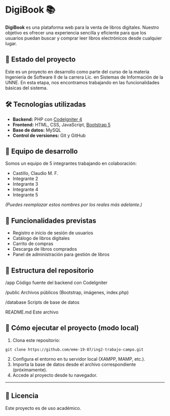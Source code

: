 # DigiBook 📚

**DigiBook** es una plataforma web para la venta de libros digitales. Nuestro objetivo es ofrecer una experiencia sencilla y eficiente para que los usuarios puedan buscar y comprar leer libros electrónicos desde cualquier lugar.

## 🚀 Estado del proyecto

Este es un proyecto en desarrollo como parte del curso de la materia Ingeniería de Software II de la carrera Lic. en Sistemas de Información de la UNNE. En esta etapa, nos encontramos trabajando en las funcionalidades básicas del sistema.

## 🛠️ Tecnologías utilizadas

- **Backend:** PHP con [CodeIgniter 4](https://codeigniter.com/)
- **Frontend:** HTML, CSS, JavaScript, [Bootstrap 5](https://getbootstrap.com/)
- **Base de datos:** MySQL
- **Control de versiones:** Git y GitHub

## 👥 Equipo de desarrollo

Somos un equipo de 5 integrantes trabajando en colaboración:

- Castillo, Claudio M. F.
- Integrante 2  
- Integrante 3  
- Integrante 4  
- Integrante 5  

*(Puedes reemplazar estos nombres por los reales más adelante.)*

## 📌 Funcionalidades previstas

- Registro e inicio de sesión de usuarios  
- Catálogo de libros digitales  
- Carrito de compras  
- Descarga de libros comprados  
- Panel de administración para gestión de libros  

## 📁 Estructura del repositorio

/app Código fuente del backend con CodeIgniter

/public Archivos públicos (Bootstrap, imágenes, index.php)

/database Scripts de base de datos

README.md Este archivo


## 🔧 Cómo ejecutar el proyecto (modo local)

1. Clona este repositorio:
```
git clone https://github.com/eme-19-87/ing2-trabajo-campo.git
```
2. Configura el entorno en tu servidor local (XAMPP, MAMP, etc.).
3. Importa la base de datos desde el archivo correspondiente (próximamente).
4. Accede al proyecto desde tu navegador.

---

## 📄 Licencia

Este proyecto es de uso académico.
